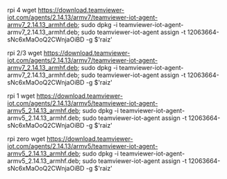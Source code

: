 rpi 4
wget https://download.teamviewer-iot.com/agents/2.14.13/armv7/teamviewer-iot-agent-armv7_2.14.13_armhf.deb;
sudo dpkg -i teamviewer-iot-agent-armv7_2.14.13_armhf.deb;
sudo teamviewer-iot-agent assign -t 12063664-sNc6xMaOoQ2CWnjaOiBD -g $'raiz'


rpi 2/3
wget https://download.teamviewer-iot.com/agents/2.14.13/armv7/teamviewer-iot-agent-armv7_2.14.13_armhf.deb;
sudo dpkg -i teamviewer-iot-agent-armv7_2.14.13_armhf.deb;
sudo teamviewer-iot-agent assign -t 12063664-sNc6xMaOoQ2CWnjaOiBD -g $'raiz'

rpi 1
wget https://download.teamviewer-iot.com/agents/2.14.13/armv5/teamviewer-iot-agent-armv5_2.14.13_armhf.deb;
sudo dpkg -i teamviewer-iot-agent-armv5_2.14.13_armhf.deb;
sudo teamviewer-iot-agent assign -t 12063664-sNc6xMaOoQ2CWnjaOiBD -g $'raiz'

rpi zero
wget https://download.teamviewer-iot.com/agents/2.14.13/armv5/teamviewer-iot-agent-armv5_2.14.13_armhf.deb;
sudo dpkg -i teamviewer-iot-agent-armv5_2.14.13_armhf.deb;
sudo teamviewer-iot-agent assign -t 12063664-sNc6xMaOoQ2CWnjaOiBD -g $'raiz'
